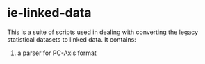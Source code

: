 ie-linked-data
==============

This is a suite of scripts used in dealing with converting the legacy statistical datasets to linked data. It contains:

1. a parser for PC-Axis format
